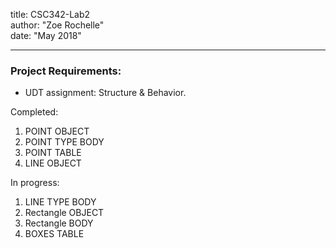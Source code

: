 title: CSC342-Lab2  
author: "Zoe Rochelle"  
date: "May 2018"  

---
### Project Requirements:
* UDT assignment: Structure & Behavior.

Completed:
1. POINT OBJECT
2. POINT TYPE BODY
3. POINT TABLE
4. LINE OBJECT

In progress:
1. LINE TYPE BODY
2. Rectangle OBJECT
3. Rectangle BODY
4. BOXES TABLE
